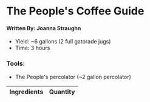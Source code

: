 # The People's Coffee Guide

#### Written By: Joanna Straughn

- Yield: ~6 gallons (2 full gatorade jugs)
- Time: 3 hours

### Tools:

- The People's percolator (~2 gallon percolator)

| Ingredients | Quantity |
| ----------- | -------- |

